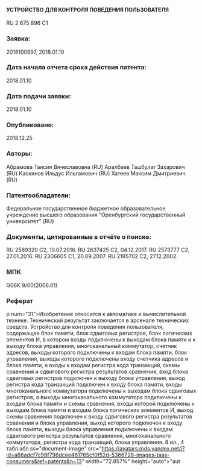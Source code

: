 #### УСТРОЙСТВО ДЛЯ КОНТРОЛЯ ПОВЕДЕНИЯ ПОЛЬЗОВАТЕЛЯ
RU 2 675 896 C1

### Заявка:
2018100997, 2018.01.10


### Дата начала отчета срока действия патента:  
2018.01.10


### Дата подачи заявки:   
2018.01.10

### Опубликовано:   
2018.12.25

### Авторы:
Абрамова Таисия Вячеславовна (RU)
Аралбаев Ташбулат Захарович (RU)
Каскинов Ильдус Ильгамович (RU)
Хатеев Максим Дмитриевич (RU)

### Патентообладатели:
Федеральное государственное бюджетное образовательное учреждение высшего образования "Оренбургский государственный университет" (RU)

### Документы, цитированные в отчёте о поиске:
RU 2589320 C2, 10.07.2016. 
RU 2637425 C2, 04.12.2017. 
RU 2573777 C2, 27.01.2016. 
RU 2306605 C1, 20.09.2007. 
RU 2195702 C2, 27.12.2002. 

### МПК
G06K 9/00(2006.01)

### Реферат
p num="31">Изобретение относится к автоматике и вычислительной технике. 
Технический результат заключается в арсенале технических средств. 
Устройство для контроля поведения пользователя, содержащее блок памяти, 
блок сдвиговых регистров, блок логических элементов И, 
в котором входы подключены к выходам блока памяти и к выходу блока управления,
многоканальный коммутатор, счетчик адресов, выходы которого подключены к входам блока памяти,
блок управления, выходы которого подключены входу счетчика адресов и блока памяти, 
а входы к входам регистра кода транзакций, схемы сравнения и сдвигового регистра результатов сравнения, 
вход блока сдвиговых регистров подключен к выходу блока управления, выход регистра кода транзакций подключен к входу блока памяти, 
входы многоканального коммутатора подключены к выходам блока сдвиговых регистров, 
а выходы многоканального коммутатора подключены к входам блока памяти и схемы сравнения, 
входы которой подключены к выходам блока памяти и входам блока логических элементов И, 
выход схемы сравнения подключен к входу сдвигового регистра результатов сравнения и блока управления,
выход которого подключен к входу блока памяти, 
выходы блока управления подключены к входам сдвигового регистра результатов сравнения,
многоканального коммутатора, регистра кода транзакций, блока управления. 8 ил., 
4 табл.абл.ss="document-image" src="https://avatars.mds.yandex.net/i?id=a66adcf7c98f796dcee461765cf0f52d-5366728-images-taas-consumers&ref=patents&n=13" width="72.857%" height="auto">"aut
